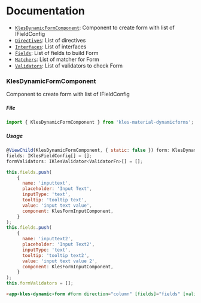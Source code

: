 # Documentation

- [`KlesDynamicFormComponent`](#KlesDynamicFormComponent): Component to create form with list of IFieldConfig
- [`Directives`](./directives.md): List of directives
- [`Interfaces`](./interfaces.md): List of interfaces
- [`Fields`](./fields.md): List of fields to build Form
- [`Matchers`](./matchers.md): List of matcher for Form
- [`Validators`](./validators.md): List of validators to check Form


### KlesDynamicFormComponent

Component to create form with list of IFieldConfig

##### File

```typescript
import { KlesDynamicFormComponent } from 'kles-material-dynamicforms';
```

##### Usage

```javascript
@ViewChild(KlesDynamicFormComponent, { static: false }) form: KlesDynamicFormComponent;
fields: IKlesFieldConfig[] = [];
formValidators: IKlesValidator<ValidatorFn>[] = [];

this.fields.push(
    {
      name: 'inputtext',
      placeholder: 'Input Text',
      inputType: 'text',
      tooltip: 'tooltip text',
      value: 'input text value',
      component: KlesFormInputComponent,
    }
);
this.fields.push(
    {
      name: 'inputtext2',
      placeholder: 'Input Text2',
      inputType: 'text',
      tooltip: 'tooltip text2',
      value: 'input text value 2',
      component: KlesFormInputComponent,
    }
);
this.formValidators = [];
```

```html
<app-kles-dynamic-form #form direction="column" [fields]="fields" [validators]="formValidators"></app-kles-dynamic-form>
```
